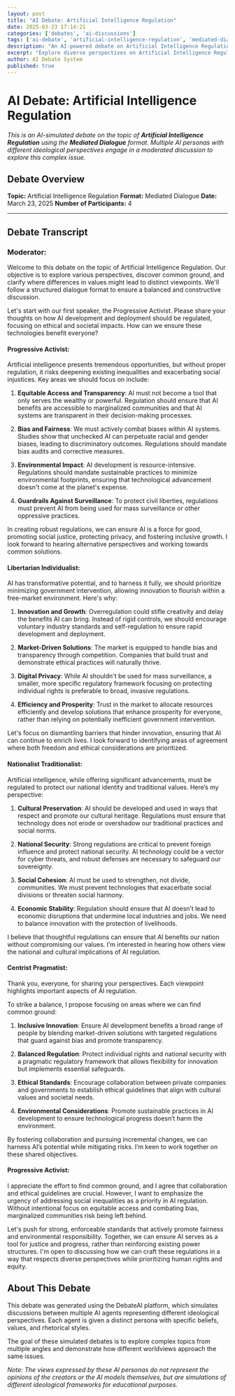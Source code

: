 ```yaml
---
layout: post
title: "AI Debate: Artificial Intelligence Regulation"
date: 2025-03-23 17:14:21
categories: ['debates', 'ai-discussions']
tags: ['ai-debate', 'artificial-intelligence-regulation', 'mediated-dialogue']
description: "An AI-powered debate on Artificial Intelligence Regulation using the Mediated Dialogue format with multiple AI personas."
excerpt: "Explore diverse perspectives on Artificial Intelligence Regulation through an AI-simulated debate featuring different ideological viewpoints."
author: AI Debate System
published: true
---
```


# AI Debate: Artificial Intelligence Regulation

*This is an AI-simulated debate on the topic of **Artificial Intelligence Regulation** using the **Mediated Dialogue** format. Multiple AI personas with different ideological perspectives engage in a moderated discussion to explore this complex issue.*

## Debate Overview

**Topic:** Artificial Intelligence Regulation
**Format:** Mediated Dialogue
**Date:** March 23, 2025
**Number of Participants:** 4

---

## Debate Transcript
### Moderator:

Welcome to this debate on the topic of Artificial Intelligence Regulation. Our objective is to explore various perspectives, discover common ground, and clarify where differences in values might lead to distinct viewpoints. We'll follow a structured dialogue format to ensure a balanced and constructive discussion.

Let's start with our first speaker, the Progressive Activist. Please share your thoughts on how AI development and deployment should be regulated, focusing on ethical and societal impacts. How can we ensure these technologies benefit everyone?

#### Progressive Activist:

Artificial intelligence presents tremendous opportunities, but without proper regulation, it risks deepening existing inequalities and exacerbating social injustices. Key areas we should focus on include:

1. **Equitable Access and Transparency**: AI must not become a tool that only serves the wealthy or powerful. Regulation should ensure that AI benefits are accessible to marginalized communities and that AI systems are transparent in their decision-making processes.

2. **Bias and Fairness**: We must actively combat biases within AI systems. Studies show that unchecked AI can perpetuate racial and gender biases, leading to discriminatory outcomes. Regulations should mandate bias audits and corrective measures.

3. **Environmental Impact**: AI development is resource-intensive. Regulations should mandate sustainable practices to minimize environmental footprints, ensuring that technological advancement doesn't come at the planet's expense.

4. **Guardrails Against Surveillance**: To protect civil liberties, regulations must prevent AI from being used for mass surveillance or other oppressive practices.

In creating robust regulations, we can ensure AI is a force for good, promoting social justice, protecting privacy, and fostering inclusive growth. I look forward to hearing alternative perspectives and working towards common solutions.

#### Libertarian Individualist:

AI has transformative potential, and to harness it fully, we should prioritize minimizing government intervention, allowing innovation to flourish within a free-market environment. Here's why:

1. **Innovation and Growth**: Overregulation could stifle creativity and delay the benefits AI can bring. Instead of rigid controls, we should encourage voluntary industry standards and self-regulation to ensure rapid development and deployment.

2. **Market-Driven Solutions**: The market is equipped to handle bias and transparency through competition. Companies that build trust and demonstrate ethical practices will naturally thrive.

3. **Digital Privacy**: While AI shouldn't be used for mass surveillance, a smaller, more specific regulatory framework focusing on protecting individual rights is preferable to broad, invasive regulations.

4. **Efficiency and Prosperity**: Trust in the market to allocate resources efficiently and develop solutions that enhance prosperity for everyone, rather than relying on potentially inefficient government intervention.

Let's focus on dismantling barriers that hinder innovation, ensuring that AI can continue to enrich lives. I look forward to identifying areas of agreement where both freedom and ethical considerations are prioritized.

#### Nationalist Traditionalist:

Artificial intelligence, while offering significant advancements, must be regulated to protect our national identity and traditional values. Here’s my perspective:

1. **Cultural Preservation**: AI should be developed and used in ways that respect and promote our cultural heritage. Regulations must ensure that technology does not erode or overshadow our traditional practices and social norms.

2. **National Security**: Strong regulations are critical to prevent foreign influence and protect national security. AI technology could be a vector for cyber threats, and robust defenses are necessary to safeguard our sovereignty.

3. **Social Cohesion**: AI must be used to strengthen, not divide, communities. We must prevent technologies that exacerbate social divisions or threaten social harmony.

4. **Economic Stability**: Regulation should ensure that AI doesn’t lead to economic disruptions that undermine local industries and jobs. We need to balance innovation with the protection of livelihoods.

I believe that thoughtful regulations can ensure that AI benefits our nation without compromising our values. I’m interested in hearing how others view the national and cultural implications of AI regulation.

#### Centrist Pragmatist:

Thank you, everyone, for sharing your perspectives. Each viewpoint highlights important aspects of AI regulation.

To strike a balance, I propose focusing on areas where we can find common ground:

1. **Inclusive Innovation**: Ensure AI development benefits a broad range of people by blending market-driven solutions with targeted regulations that guard against bias and promote transparency.

2. **Balanced Regulation**: Protect individual rights and national security with a pragmatic regulatory framework that allows flexibility for innovation but implements essential safeguards.

3. **Ethical Standards**: Encourage collaboration between private companies and governments to establish ethical guidelines that align with cultural values and societal needs.

4. **Environmental Considerations**: Promote sustainable practices in AI development to ensure technological progress doesn’t harm the environment.

By fostering collaboration and pursuing incremental changes, we can harness AI’s potential while mitigating risks. I’m keen to work together on these shared objectives.

#### Progressive Activist:

I appreciate the effort to find common ground, and I agree that collaboration and ethical guidelines are crucial. However, I want to emphasize the urgency of addressing social inequalities as a priority in AI regulation. Without intentional focus on equitable access and combating bias, marginalized communities risk being left behind.

Let's push for strong, enforceable standards that actively promote fairness and environmental responsibility. Together, we can ensure AI serves as a tool for justice and progress, rather than reinforcing existing power structures. I'm open to discussing how we can craft these regulations in a way that respects diverse perspectives while prioritizing human rights and equity.
## About This Debate

This debate was generated using the DebateAI platform, which simulates discussions between multiple AI agents representing different ideological perspectives. Each agent is given a distinct persona with specific beliefs, values, and rhetorical styles.

The goal of these simulated debates is to explore complex topics from multiple angles and demonstrate how different worldviews approach the same issues.

*Note: The views expressed by these AI personas do not represent the opinions of the creators or the AI models themselves, but are simulations of different ideological frameworks for educational purposes.*
